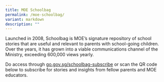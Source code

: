 ```yaml
---
title: MOE Schoolbag
permalink: /moe-schoolbag/
variant: markdown
description: ""
---
```

Launched in 2008, Schoolbag is MOE’s signature repository of school stories that are useful and relevant to parents with school-going children. Over the years, it has grown into a viable communications channel of the Ministry, exceeding 600,000 views yearly.  

Do access through [go.gov.sg/schoolbag-subscribe](go.gov.sg/schoolbag-subscribe)  or scan the QR code below to subscribe for stories and insights from fellow parents and MOE educators.

